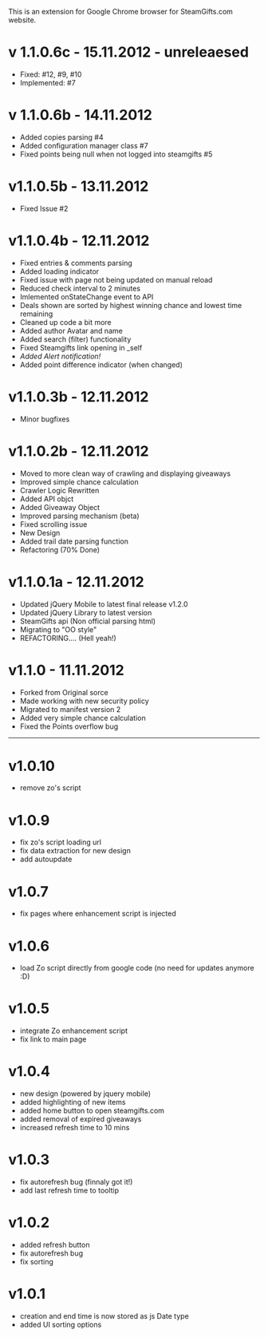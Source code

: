 This is an extension for Google Chrome browser for SteamGifts.com website.

# v 1.1.0.6c - 15.11.2012 - unreleaesed
- Fixed: #12, #9, #10
- Implemented: #7

# v 1.1.0.6b - 14.11.2012
- Added copies parsing #4
- Added configuration manager class #7
- Fixed points being null when not logged into steamgifts #5

# v1.1.0.5b - 13.11.2012
- Fixed Issue #2

# v1.1.0.4b - 12.11.2012
- Fixed entries & comments parsing
- Added loading indicator
- Fixed issue with page not being updated on manual reload
- Reduced check interval to 2 minutes
- Imlemented onStateChange event to API
- Deals shown are sorted by highest winning chance and lowest time remaining
- Cleaned up code a bit more
- Added author Avatar and name
- Added search (filter) functionality
- Fixed Steamgifts link opening in _self
- *Added Alert notification!*
- Added point difference indicator (when changed)

# v1.1.0.3b - 12.11.2012
- Minor bugfixes

# v1.1.0.2b - 12.11.2012
- Moved to more clean way of crawling and displaying giveaways
- Improved simple chance calculation
- Crawler Logic Rewritten 
- Added API objct
- Added Giveaway Object
- Improved parsing mechanism (beta)
- Fixed scrolling issue
- New Design
- Added trail date parsing function
- Refactoring (70% Done)

# v1.1.0.1a - 12.11.2012
- Updated jQuery Mobile to latest final release v1.2.0
- Updated jQuery Library to latest version
- SteamGifts api (Non official parsing html)
- Migrating to "OO style"
- REFACTORING.... (Hell yeah!)

# v1.1.0 - 11.11.2012
- Forked from Original sorce
- Made working with new security policy
- Migrated to manifest version 2
- Added very simple chance calculation
- Fixed the Points overflow bug

------

# v1.0.10
- remove zo's script

# v1.0.9
- fix zo's script loading url
- fix data extraction for new design
- add autoupdate

# v1.0.7
- fix pages where enhancement script is injected

# v1.0.6
- load Zo script directly from google code (no need for updates anymore :D)

# v1.0.5
- integrate Zo enhancement script  
- fix link to main page  

# v1.0.4
- new design (powered by jquery mobile)
- added highlighting of new items
- added home button to open steamgifts.com
- added removal of expired giveaways
- increased refresh time to 10 mins

# v1.0.3
- fix autorefresh bug (finnaly got it!)
- add last refresh time to tooltip

# v1.0.2
- added refresh button
- fix autorefresh bug
- fix sorting

# v1.0.1
- creation and end time is now stored as js Date type
- added UI sorting options